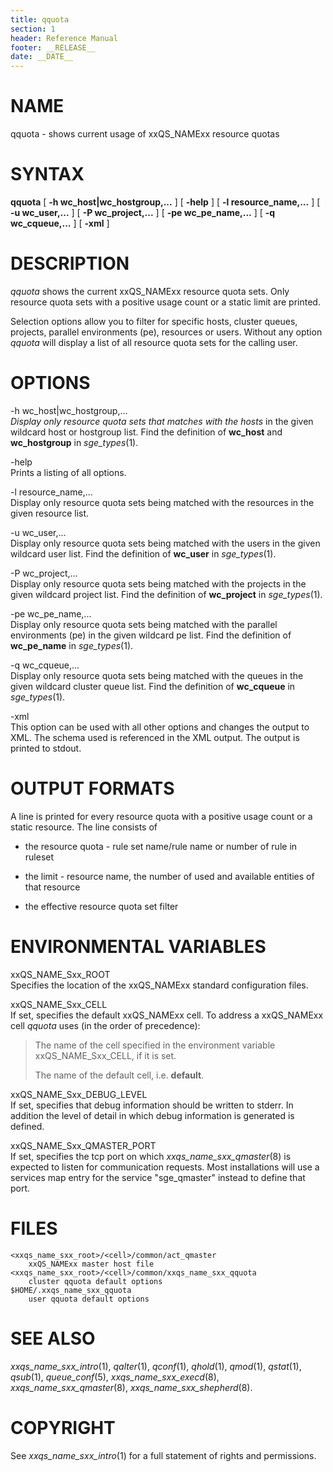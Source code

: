 ```yaml
---
title: qquota
section: 1
header: Reference Manual
footer: __RELEASE__
date: __DATE__
---
```


# NAME

qquota - shows current usage of xxQS_NAMExx resource quotas

# SYNTAX

**qquota** \[ **-h wc_host\|wc_hostgroup,...** \] \[ **-help** \] \[
**-l resource_name,...** \] \[ **-u wc_user,...** \] \[ **-P
wc_project,...** \] \[ **-pe wc_pe_name,...** \] \[ **-q wc_cqueue,...**
\] \[ **-xml** \]

# DESCRIPTION

*qquota* shows the current xxQS_NAMExx resource quota sets. Only
resource quota sets with a positive usage count or a static limit are
printed.

Selection options allow you to filter for specific hosts, cluster
queues, projects, parallel environments (pe), resources or users.
Without any option *qquota* will display a list of all resource quota
sets for the calling user.

# OPTIONS

-h wc_host\|wc_hostgroup,...  
*Display only resource quota sets that matches with the hosts* in the
given wildcard host or hostgroup list. Find the definition of
**wc_host** and **wc_hostgroup** in *sge_types*(1).

-help  
Prints a listing of all options.

-l resource_name,...  
Display only resource quota sets being matched with the resources in the
given resource list.

-u wc_user,...  
Display only resource quota sets being matched with the users in the
given wildcard user list. Find the definition of **wc_user** in
*sge_types*(1).

-P wc_project,...  
Display only resource quota sets being matched with the projects in the
given wildcard project list. Find the definition of **wc_project** in
*sge_types*(1).

-pe wc_pe_name,...  
Display only resource quota sets being matched with the parallel
environments (pe) in the given wildcard pe list. Find the definition of
**wc_pe_name** in *sge_types*(1).

-q wc_cqueue,...  
Display only resource quota sets being matched with the queues in the
given wildcard cluster queue list. Find the definition of **wc_cqueue**
in *sge_types*(1).

-xml  
This option can be used with all other options and changes the output to
XML. The schema used is referenced in the XML output. The output is
printed to stdout.

# OUTPUT FORMATS

A line is printed for every resource quota with a positive usage count
or a static resource. The line consists of

-   the resource quota - rule set name/rule name or number of rule in
    ruleset

-   the limit - resource name, the number of used and available entities
    of that resource

-   the effective resource quota set filter

# ENVIRONMENTAL VARIABLES

xxQS_NAME_Sxx_ROOT  
Specifies the location of the xxQS_NAMExx standard configuration files.

xxQS_NAME_Sxx_CELL  
If set, specifies the default xxQS_NAMExx cell. To address a xxQS_NAMExx
cell *qquota* uses (in the order of precedence):

> The name of the cell specified in the environment variable
> xxQS_NAME_Sxx_CELL, if it is set.
>
> The name of the default cell, i.e. **default**.

xxQS_NAME_Sxx_DEBUG_LEVEL  
If set, specifies that debug information should be written to stderr. In
addition the level of detail in which debug information is generated is
defined.

xxQS_NAME_Sxx_QMASTER_PORT  
If set, specifies the tcp port on which *xxqs_name_sxx_qmaster*(8) is
expected to listen for communication requests. Most installations will
use a services map entry for the service "sge_qmaster" instead to define
that port.

# FILES

    <xxqs_name_sxx_root>/<cell>/common/act_qmaster
    	xxQS_NAMExx master host file
    <xxqs_name_sxx_root>/<cell>/common/xxqs_name_sxx_qquota
    	cluster qquota default options
    $HOME/.xxqs_name_sxx_qquota	
    	user qquota default options

# SEE ALSO

*xxqs_name_sxx_intro*(1), *qalter*(1), *qconf*(1), *qhold*(1),
*qmod*(1), *qstat*(1), *qsub*(1), *queue_conf*(5),
*xxqs_name_sxx_execd*(8), *xxqs_name_sxx_qmaster*(8),
*xxqs_name_sxx_shepherd*(8).

# COPYRIGHT

See *xxqs_name_sxx_intro*(1) for a full statement of rights and
permissions.
